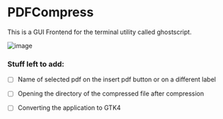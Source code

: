 # PDFCompress

This is a GUI Frontend for the terminal utility called ghostscript. 

![image](/home/haard/Desktop/More_Projects/pdfcompress/image.png)

### Stuff left to add:

- [ ] Name of selected pdf on the insert pdf button or on a different label

- [ ] Opening the directory of the compressed file after compression

- [ ] Converting the application to GTK4

